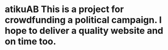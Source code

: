 # atikuAB This is a project for crowdfunding a political campaign. I hope to deliver a quality website and on time too.
